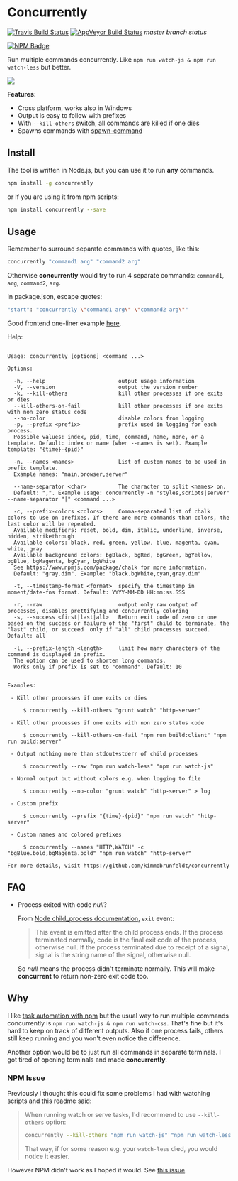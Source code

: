 # Concurrently

[![Travis Build Status](https://travis-ci.org/kimmobrunfeldt/concurrently.svg)](https://travis-ci.org/kimmobrunfeldt/concurrently) [![AppVeyor Build Status](https://ci.appveyor.com/api/projects/status/github/kimmobrunfeldt/concurrently?branch=master&svg=true)](https://ci.appveyor.com/project/kimmobrunfeldt/concurrently) *master branch status*

[![NPM Badge](https://nodei.co/npm/concurrently.png?downloads=true)](https://www.npmjs.com/package/concurrently)

Run multiple commands concurrently.
Like `npm run watch-js & npm run watch-less` but better.

![](docs/demo.gif)

**Features:**

* Cross platform, works also in Windows
* Output is easy to follow with prefixes
* With `--kill-others` switch, all commands are killed if one dies
* Spawns commands with [spawn-command](https://github.com/mmalecki/spawn-command)

## Install

The tool is written in Node.js, but you can use it to run **any** commands.

```bash
npm install -g concurrently
```

or if you are using it from npm scripts:

```bash
npm install concurrently --save
```

## Usage

Remember to surround separate commands with quotes, like this:
```bash
concurrently "command1 arg" "command2 arg"
```

Otherwise **concurrently** would try to run 4 separate commands:
`command1`, `arg`, `command2`, `arg`.

In package.json, escape quotes:

```bash
"start": "concurrently \"command1 arg\" \"command2 arg\""
```

Good frontend one-liner example [here](https://github.com/kimmobrunfeldt/dont-copy-paste-this-frontend-template/blob/5cd2bde719654941bdfc0a42c6f1b8e69ae79980/package.json#L9).

Help:

```

Usage: concurrently [options] <command ...>

Options:

  -h, --help                       output usage information
  -V, --version                    output the version number
  -k, --kill-others                kill other processes if one exits or dies
  --kill-others-on-fail            kill other processes if one exits with non zero status code
  --no-color                       disable colors from logging
  -p, --prefix <prefix>            prefix used in logging for each process.
  Possible values: index, pid, time, command, name, none, or a template. Default: index or name (when --names is set). Example template: "{time}-{pid}"

  -n, --names <names>              List of custom names to be used in prefix template.
  Example names: "main,browser,server"

  --name-separator <char>          The character to split <names> on.
  Default: ",". Example usage: concurrently -n "styles,scripts|server" --name-separator "|" <command ...>

  -c, --prefix-colors <colors>     Comma-separated list of chalk colors to use on prefixes. If there are more commands than colors, the last color will be repeated.
  Available modifiers: reset, bold, dim, italic, underline, inverse, hidden, strikethrough
  Available colors: black, red, green, yellow, blue, magenta, cyan, white, gray
  Available background colors: bgBlack, bgRed, bgGreen, bgYellow, bgBlue, bgMagenta, bgCyan, bgWhite
  See https://www.npmjs.com/package/chalk for more information.
  Default: "gray.dim". Example: "black.bgWhite,cyan,gray.dim"

  -t, --timestamp-format <format>  specify the timestamp in moment/date-fns format. Default: YYYY-MM-DD HH:mm:ss.SSS

  -r, --raw                        output only raw output of processes, disables prettifying and concurrently coloring
  -s, --success <first|last|all>   Return exit code of zero or one based on the success or failure of the "first" child to terminate, the "last" child, or succeed  only if "all" child processes succeed. Default: all

  -l, --prefix-length <length>     limit how many characters of the command is displayed in prefix.
  The option can be used to shorten long commands.
  Works only if prefix is set to "command". Default: 10


Examples:

 - Kill other processes if one exits or dies

     $ concurrently --kill-others "grunt watch" "http-server"
     
 - Kill other processes if one exits with non zero status code

     $ concurrently --kill-others-on-fail "npm run build:client" "npm run build:server"

 - Output nothing more than stdout+stderr of child processes

     $ concurrently --raw "npm run watch-less" "npm run watch-js"

 - Normal output but without colors e.g. when logging to file

     $ concurrently --no-color "grunt watch" "http-server" > log

 - Custom prefix

     $ concurrently --prefix "{time}-{pid}" "npm run watch" "http-server"

 - Custom names and colored prefixes

     $ concurrently --names "HTTP,WATCH" -c "bgBlue.bold,bgMagenta.bold" "npm run watch" "http-server"

For more details, visit https://github.com/kimmobrunfeldt/concurrently
```

## FAQ

* Process exited with code *null*?

    From [Node child_process documentation](http://nodejs.org/api/child_process.html#child_process_event_exit), `exit` event:

    > This event is emitted after the child process ends. If the process
    > terminated normally, code is the final exit code of the process,
    > otherwise null. If the process terminated due to receipt of a signal,
    > signal is the string name of the signal, otherwise null.


    So *null* means the process didn't terminate normally. This will make **concurrent**
    to return non-zero exit code too.


## Why

I like [task automation with npm](http://substack.net/task_automation_with_npm_run)
but the usual way to run multiple commands concurrently is
`npm run watch-js & npm run watch-css`. That's fine but it's hard to keep
on track of different outputs. Also if one process fails, others still keep running
and you won't even notice the difference.

Another option would be to just run all commands in separate terminals. I got
tired of opening terminals and made **concurrently**.

### NPM Issue

Previously I thought this could fix some problems I had with watching scripts and this readme said:

> When running watch or serve tasks, I'd recommend to use `--kill-others` option:
>
> ```bash
> concurrently --kill-others "npm run watch-js" "npm run watch-less"
> ```
>
> That way, if for some reason e.g. your `watch-less` died, you would notice it easier.

However NPM didn't work as I hoped it would. See [this issue](https://github.com/kimmobrunfeldt/concurrently/issues/4).
